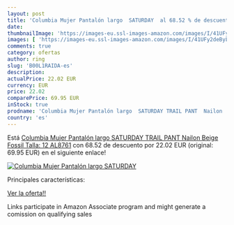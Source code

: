 ```yaml
---
layout: post
title: 'Columbia Mujer Pantalón largo  SATURDAY  al 68.52 % de descuento'
date: 
thumbnailImage: 'https://images-eu.ssl-images-amazon.com/images/I/41UFy2deByL._SL200_.jpg'
images: [ 'https://images-eu.ssl-images-amazon.com/images/I/41UFy2deByL._SL200_.jpg' ]
comments: true
category: ofertas
author: ring
slug: 'B00L1RAIDA-es'
description:
actualPrice: 22.02 EUR
currency: EUR
price: 22.02
comparePrice: 69.95 EUR
inStock: true
prodname: 'Columbia Mujer Pantalón largo  SATURDAY TRAIL PANT  Nailon  Beige  Fossil   Talla: 12  AL8761'
country: 'es'
---
```


Está [Columbia Mujer Pantalón largo  SATURDAY TRAIL PANT  Nailon  Beige  Fossil   Talla: 12  AL8761](https://www.amazon.es/dp/B00L1RAIDA/?tag=tolees-21) con 68.52 de descuento por 22.02 EUR (original: 69.95 EUR) en el siguiente enlace!

[![Columbia Mujer Pantalón largo  SATURDAY ](https://images-eu.ssl-images-amazon.com/images/I/41UFy2deByL._SL200_.jpg)](https://www.amazon.es/dp/B00L1RAIDA/?tag=tolees-21)

Principales características:


[Ver la oferta!!](https://www.amazon.es/dp/B00L1RAIDA/?tag=tolees-21)

Links participate in Amazon Associate program and might generate a comission on qualifying sales


